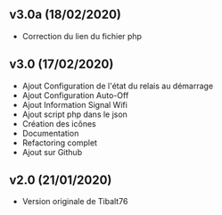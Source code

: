 ## v3.0a (18/02/2020)

* Correction du lien du fichier php 

## v3.0 (17/02/2020)

* Ajout Configuration de l'état du relais au démarrage
* Ajout Configuration Auto-Off
* Ajout Information Signal Wifi
* Ajout script php dans le json
* Création des icônes
* Documentation
* Refactoring complet
* Ajout sur Github

## v2.0 (21/01/2020)

* Version originale de Tibalt76

